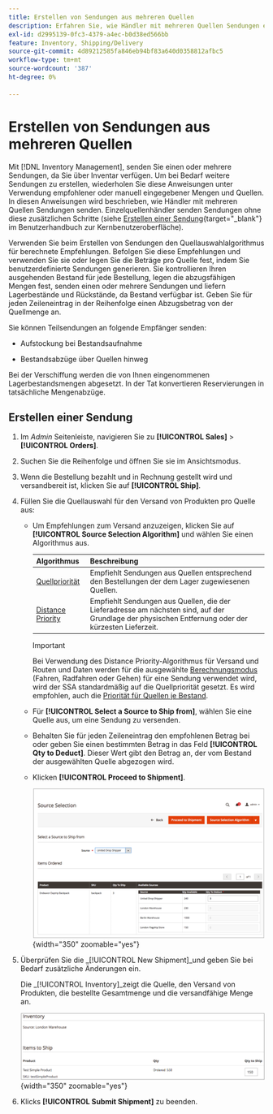 ```yaml
---
title: Erstellen von Sendungen aus mehreren Quellen
description: Erfahren Sie, wie Händler mit mehreren Quellen Sendungen erstellen und versenden können.
exl-id: d2995139-0fc3-4379-a4ec-b0d38ed566bb
feature: Inventory, Shipping/Delivery
source-git-commit: 4d89212585fa846eb94bf83a640d0358812afbc5
workflow-type: tm+mt
source-wordcount: '387'
ht-degree: 0%

---
```


# Erstellen von Sendungen aus mehreren Quellen

Mit [!DNL Inventory Management], senden Sie einen oder mehrere Sendungen, da Sie über Inventar verfügen. Um bei Bedarf weitere Sendungen zu erstellen, wiederholen Sie diese Anweisungen unter Verwendung empfohlener oder manuell eingegebener Mengen und Quellen. In diesen Anweisungen wird beschrieben, wie Händler mit mehreren Quellen Sendungen senden. Einzelquellenhändler senden Sendungen ohne diese zusätzlichen Schritte (siehe [Erstellen einer Sendung](../stores-purchase/shipments.md#create-a-shipment){target="_blank"} im Benutzerhandbuch zur Kernbenutzeroberfläche).

Verwenden Sie beim Erstellen von Sendungen den Quellauswahlalgorithmus für berechnete Empfehlungen. Befolgen Sie diese Empfehlungen und verwenden Sie sie oder legen Sie die Beträge pro Quelle fest, indem Sie benutzerdefinierte Sendungen generieren. Sie kontrollieren Ihren ausgehenden Bestand für jede Bestellung, legen die abzugsfähigen Mengen fest, senden einen oder mehrere Sendungen und liefern Lagerbestände und Rückstände, da Bestand verfügbar ist. Geben Sie für jeden Zeileneintrag in der Reihenfolge einen Abzugsbetrag von der Quellmenge an.

Sie können Teilsendungen an folgende Empfänger senden:

- Aufstockung bei Bestandsaufnahme

- Bestandsabzüge über Quellen hinweg

Bei der Verschiffung werden die von Ihnen eingenommenen Lagerbestandsmengen abgesetzt. In der Tat konvertieren Reservierungen in tatsächliche Mengenabzüge.

## Erstellen einer Sendung

1. Im _Admin_ Seitenleiste, navigieren Sie zu **[!UICONTROL Sales]** > **[!UICONTROL Orders]**.

1. Suchen Sie die Reihenfolge und öffnen Sie sie im Ansichtsmodus.

1. Wenn die Bestellung bezahlt und in Rechnung gestellt wird und versandbereit ist, klicken Sie auf **[!UICONTROL Ship]**.

1. Füllen Sie die Quellauswahl für den Versand von Produkten pro Quelle aus:

   - Um Empfehlungen zum Versand anzuzeigen, klicken Sie auf **[!UICONTROL Source Selection Algorithm]** und wählen Sie einen Algorithmus aus.

     | Algorithmus | Beschreibung |
     |--|--|
     | [Quellpriorität](source-priority-algorithm.md) | Empfiehlt Sendungen aus Quellen entsprechend den Bestellungen der dem Lager zugewiesenen Quellen. |
     | [Distance Priority](distance-priority-algorithm.md) | Empfiehlt Sendungen aus Quellen, die der Lieferadresse am nächsten sind, auf der Grundlage der physischen Entfernung oder der kürzesten Lieferzeit. |

     >[!IMPORTANT]
     >
     >Bei Verwendung des Distance Priority-Algorithmus für Versand und Routen und Daten werden für die ausgewählte [Berechnungsmodus](distance-priority-algorithm.md) (Fahren, Radfahren oder Gehen) für eine Sendung verwendet wird, wird der SSA standardmäßig auf die Quellpriorität gesetzt. Es wird empfohlen, auch die [Priorität für Quellen je Bestand](stocks-prioritize-sources.md).


   - Für  **[!UICONTROL Select a Source to Ship from]**, wählen Sie eine Quelle aus, um eine Sendung zu versenden.

   - Behalten Sie für jeden Zeileneintrag den empfohlenen Betrag bei oder geben Sie einen bestimmten Betrag in das Feld **[!UICONTROL Qty to Deduct]**. Dieser Wert gibt den Betrag an, der vom Bestand der ausgewählten Quelle abgezogen wird.

   - Klicken **[!UICONTROL Proceed to Shipment]**.

     ![Quelle auswählen und Menge eingeben](assets/shipment-adobe-shipping-sources.png){width="350" zoomable="yes"}

1. Überprüfen Sie die _[!UICONTROL New Shipment]_und geben Sie bei Bedarf zusätzliche Änderungen ein.

   Die _[!UICONTROL Inventory]_zeigt die Quelle, den Versand von Produkten, die bestellte Gesamtmenge und die versandfähige Menge an.

   ![Lagerbestandsdetails für die Lieferung, z. B. Teillieferung](assets/inventory-shipment-details.png){width="350" zoomable="yes"}

1. Klicks **[!UICONTROL Submit Shipment]** zu beenden.
